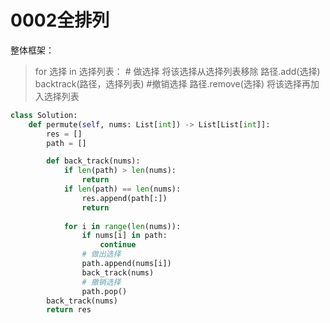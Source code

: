 # 0002全排列
整体框架：
> for 选择 in 选择列表：
>     # 做选择
>     将该选择从选择列表移除
>     路径.add(选择)
>     backtrack(路径，选择列表)
>     #撤销选择
>     路径.remove(选择)
>    将该选择再加入选择列表

```py
class Solution:
    def permute(self, nums: List[int]) -> List[List[int]]:
        res = []
        path = []

        def back_track(nums):
            if len(path) > len(nums):
                return 
            if len(path) == len(nums):
                res.append(path[:])
                return 
            
            for i in range(len(nums)):
                if nums[i] in path:
                    continue
                # 做出选择
                path.append(nums[i])
                back_track(nums)
                # 撤销选择
                path.pop()
        back_track(nums)
        return res
```